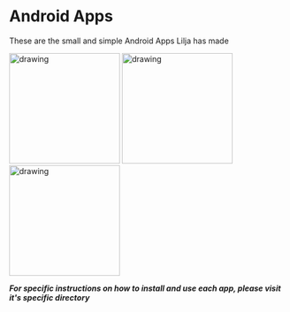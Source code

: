 # Android Apps
These are the small and simple Android Apps Lilja has made

<img src="https://github.com/LiljaKiiski/android-apps/blob/master/BottlecapBanker/images/cover.png" alt="drawing" width="200"/> <img src="https://github.com/LiljaKiiski/android-apps/blob/master/CandyClicker/images/cover.png" alt="drawing" width="200"/> <img src="https://github.com/LiljaKiiski/android-apps/blob/master/Do-ItList/images/cover.png" alt="drawing" width="200"/>

***For specific instructions on how to install and use each app, please visit it's specific directory***
